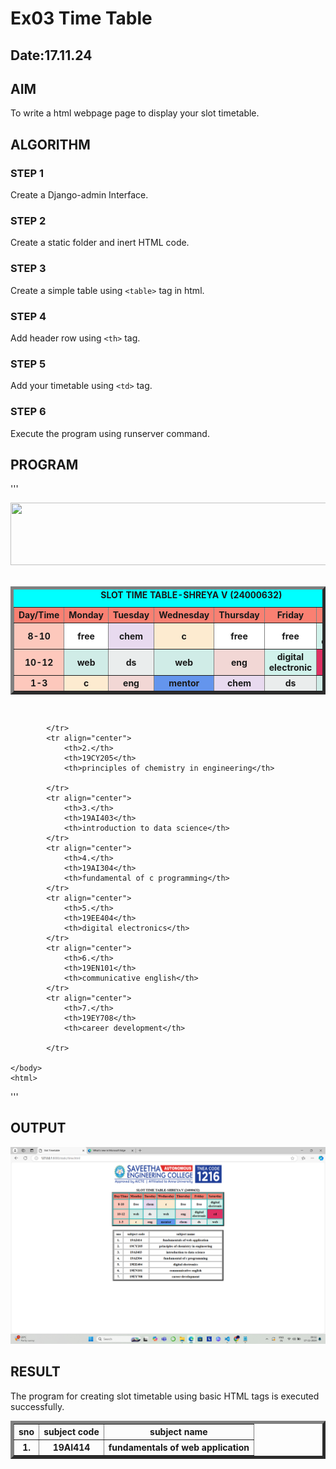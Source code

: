 # Ex03 Time Table
## Date:17.11.24

## AIM
To write a html webpage page to display your slot timetable.

## ALGORITHM
### STEP 1
Create a Django-admin Interface.

### STEP 2
Create a static folder and inert HTML code.

### STEP 3
Create a simple table using ```<table>``` tag in html.

### STEP 4
Add header row using ```<th>``` tag.

### STEP 5
Add your timetable using ```<td>``` tag.

### STEP 6
Execute the program using runserver command.

## PROGRAM
'''
    <html>
    <head>
        <title>Slot Timetable</title>
    </head>
    <body>
        <center>
            <img src="/static/logo.png" height="100" width="540">
        </center>
        <br>
        <table align="center" width="540" cellspacing="2" cellpadding="4" border="5" bgcolor="cyan">
            <caption><b>SLOT TIME TABLE-SHREYA V (24000632)</b></caption>
            <tr align="center">
                <th bgcolor="#FA8072">Day/Time</th>
                <th bgcolor="#FA8072">Monday</th>
                <th bgcolor="#FA8072">Tuesday</th>
                <th bgcolor="#FA8072">Wednesday</th>
                <th bgcolor="#FA8072">Thursday</th>
                <th bgcolor="#FA8072">Friday</th>
                <th bgcolor="#FA8072">Saturday</th>
            </tr>
            <tr align="center">
                <th bgcolor="#fdc8bc">8-10</th>
                <th bgcolor="white">free</th>
                <th bgcolor="#e8daef">chem</th>
                <th bgcolor="#fdebd0">c</th>
                <th bgcolor="white">free</th>
                <th bgcolor="white">free</th>
                <th bgcolor="#d1f2eb">digital electronic</th>
            </tr>
            <tr align="center">
                <th bgcolor="#fdc8bc">10-12</th>
                <th bgcolor="#d0ece7">web</th>
                <th bgcolor="#eaeded">ds</th>
                <th bgcolor="#d0ece7">web</th>
                <th bgcolor="#f2d7d5">eng</th>
                <th bgcolor="#d1f2eb">digital electronic</th>
                <th bgcolor="#DE3163">cd</th>
            </tr>
            <tr align="center">
                <th bgcolor="#fdc8bc">1-3</th>
                <th bgcolor="#fdebd0">c</th>
                <th bgcolor="#f2d7d5">eng</th>
                <th bgcolor="#6495ED">mentor</th>
                <th bgcolor="#e8daef">chem</th>
                <th bgcolor="#eaeded">ds</th>
                <th bgcolor="#d0ece7">web</th>
            </tr>
        </table>
        <br>
        <table align="center" width="540" cellspacing="2" cellpadding="4" border="5">
            <tr align="center">
                <th>sno</th>
                <th>subject code</th>
                <th>subject name</th>
            </tr>
            <tr align="center">
                <th>1.</th>
                <th>19AI414</th>
                <th>fundamentals of web application</th>
                
            </tr>
            <tr align="center">
                <th>2.</th>
                <th>19CY205</th>
                <th>principles of chemistry in engineering</th>

            </tr>
            <tr align="center">
                <th>3.</th>
                <th>19AI403</th>
                <th>introduction to data science</th>
            </tr>
            <tr align="center">
                <th>4.</th>
                <th>19AI304</th>
                <th>fundamental of c programming</th>
            </tr>
            <tr align="center">
                <th>5.</th>
                <th>19EE404</th>
                <th>digital electronics</th>
            </tr>
            <tr align="center">
                <th>6.</th>
                <th>19EN101</th>
                <th>communicative english</th>
            </tr>
            <tr align="center">
                <th>7.</th>
                <th>19EY708</th>
                <th>career development</th>
                
            </tr>

    </body>
    <html>

'''


## OUTPUT
![alt text](<Screenshot (87).png>)


## RESULT
The program for creating slot timetable using basic HTML tags is executed successfully.
